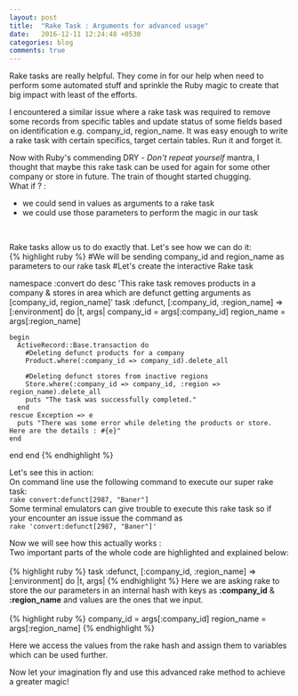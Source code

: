 ```yaml
---
layout: post
title:  "Rake Task : Arguments for advanced usage"
date:   2016-12-11 12:24:48 +0530
categories: blog
comments: true
---
```


Rake tasks are really helpful. They come in for our help when need to perform some automated stuff and sprinkle the Ruby magic to create that big impact with least of the efforts.

I encountered a similar issue where a rake task was required to remove some records from specific tables and update status of some fields based on identification e.g. company_id, region_name. It was easy enough to write a rake task with certain specifics, target certain tables. Run it and forget it.

Now with Ruby's commending DRY - *Don't repeat yourself* mantra, I thought that maybe this rake task can be used for again for some other company or store in future. The train of thought started chugging.<br/>
What if ? :
- we could send in values as arguments to a rake task
- we could use those parameters to perform the magic in our task
<br/>

Rake tasks allow us to do exactly that. Let's see how we can do it: <br/>
{% highlight ruby %}
#We will be sending company_id and region_name as parameters to our rake task
#Let's create the interactive Rake task

namespace  :convert do
  desc 'This rake task removes products in a company & stores in area which are defunct getting arguments as [company_id, region_name]'
  task :defunct, [:company_id, :region_name] => [:environment] do |t, args|
    company_id = args[:company_id]
    region_name = args[:region_name]

    begin
      ActiveRecord::Base.transaction do
        #Deleting defunct products for a company
        Product.where(:company_id => company_id).delete_all

        #Deleting defunct stores from inactive regions
        Store.where(:company_id => company_id, :region => region_name).delete_all
        puts "The task was successfully completed."
      end
    rescue Exception => e
      puts "There was some error while deleting the products or store. Here are the details : #{e}"
    end
  end
end
{% endhighlight %}

Let's see this in action:<br/>
On command line use the following command to execute our super rake task:<br/>
 `rake convert:defunct[2987, "Baner"]` <br/>
Some terminal emulators can give trouble to execute this rake task so if your encounter an issue issue the command as <br/> `rake 'convert:defunct[2987, "Baner"]'`

Now we will see how this actually works : <br/>
Two important parts of the whole code are highlighted and explained below: <br/><br/>
{% highlight ruby %}
task :defunct, [:company_id, :region_name] => [:environment] do |t, args|
{% endhighlight %}
Here we are asking rake to store the our parameters in an internal hash with keys as **:company_id** & **:region_name** and values are the ones that we input. <br/><br/>
{% highlight ruby %}
company_id = args[:company_id]
region_name = args[:region_name]
{% endhighlight %}

Here we access the values from the rake hash and assign them to variables which can be used further.

Now let your imagination fly and use this advanced rake method to achieve a greater magic!
